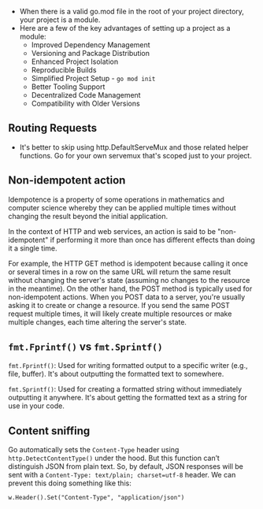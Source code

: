 - When there is a valid go.mod file in the root of your project directory, your project is a
  module.
- Here are a few of the key advantages of setting up a project as a module:
  - Improved Dependency Management
  - Versioning and Package Distribution
  - Enhanced Project Isolation
  - Reproducible Builds
  - Simplified Project Setup - `go mod init`
  - Better Tooling Support
  - Decentralized Code Management
  - Compatibility with Older Versions

## Routing Requests

- It's better to skip using http.DefaultServeMux and those related helper functions. Go for your own servemux that's scoped just to your project.

## Non-idempotent action

Idempotence is a property of some operations in mathematics and computer science whereby they can be applied multiple times without changing the result beyond the initial application.

In the context of HTTP and web services, an action is said to be "non-idempotent" if performing it more than once has different effects than doing it a single time.

For example, the HTTP GET method is idempotent because calling it once or several times in a row on the same URL will return the same result without changing the server's state (assuming no changes to the resource in the meantime). On the other hand, the POST method is typically used for non-idempotent actions. When you POST data to a server, you're usually asking it to create or change a resource. If you send the same POST request multiple times, it will likely create multiple resources or make multiple changes, each time altering the server's state.

## `fmt.Fprintf()` vs `fmt.Sprintf()`

`fmt.Fprintf()`: Used for writing formatted output to a specific writer (e.g., file, buffer). It's about outputting the formatted text to somewhere.

`fmt.Sprintf()`: Used for creating a formatted string without immediately outputting it anywhere. It's about getting the formatted text as a string for use in your code.

## Content sniffing

Go automatically sets the `Content-Type` header using `http.DetectContentType()` under the hood. But this function can’t distinguish JSON from plain text. So, by default, JSON responses will be sent with a `Content-Type: text/plain; charset=utf-8` header. We can prevent this doing something like this:

```
w.Header().Set("Content-Type", "application/json")
```
